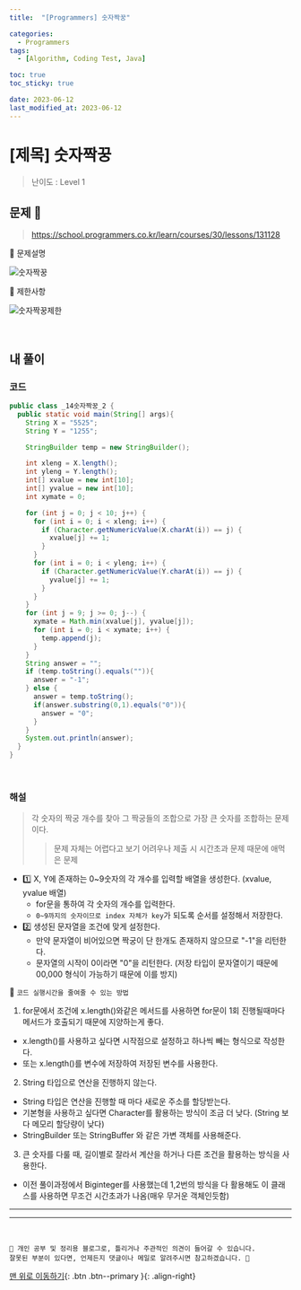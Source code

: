 ```yaml
---
title:  "[Programmers] 숫자짝꿍" 

categories:
  - Programmers
tags:
  - [Algorithm, Coding Test, Java]

toc: true
toc_sticky: true

date: 2023-06-12
last_modified_at: 2023-06-12
---
```


# [제목] 숫자짝꿍

> 난이도 : Level 1

## 문제 🎯

> <https://school.programmers.co.kr/learn/courses/30/lessons/131128>

📢 문제설명

![숫자짝꿍](https://github.com/hwet-j/hwet-j.github.io/assets/81364742/a5b92d66-bdfb-4d30-8d86-ef96a7b8f648)

📢 제한사항

![숫자짝꿍제한](https://github.com/hwet-j/hwet-j.github.io/assets/81364742/390dd045-4562-4fb6-8e97-6bd24e48b0b6)



<br>

## 내 풀이

### 코드

```java
public class _14숫자짝꿍_2 {
  public static void main(String[] args){
    String X = "5525";
    String Y = "1255";

    StringBuilder temp = new StringBuilder();

    int xleng = X.length();
    int yleng = Y.length();
    int[] xvalue = new int[10];
    int[] yvalue = new int[10];
    int xymate = 0;

    for (int j = 0; j < 10; j++) {
      for (int i = 0; i < xleng; i++) {
        if (Character.getNumericValue(X.charAt(i)) == j) {
          xvalue[j] += 1;
        }
      }
      for (int i = 0; i < yleng; i++) {
        if (Character.getNumericValue(Y.charAt(i)) == j) {
          yvalue[j] += 1;
        }
      }
    }
    for (int j = 9; j >= 0; j--) {
      xymate = Math.min(xvalue[j], yvalue[j]);
      for (int i = 0; i < xymate; i++) {
        temp.append(j);
      }
    }
    String answer = "";
    if (temp.toString().equals("")){  
      answer = "-1";
    } else {
      answer = temp.toString();
      if(answer.substring(0,1).equals("0")){  
        answer = "0";
      }
    }
    System.out.println(answer);
  }
}
```

<br>

### 해설 

> 각 숫자의 짝궁 개수를 찾아 그 짝궁들의 조합으로 가장 큰 숫자를 조합하는 문제이다. 
>> 문제 자체는 어렵다고 보기 어려우나 제출 시 시간초과 문제 때문에 애먹은 문제

- 1️⃣ X, Y에 존재하는 0~9숫자의 각 개수를 입력할 배열을 생성한다.  (xvalue, yvalue 배열)
  - for문을 통하여 각 숫자의 개수를 입력한다.  
  - `0~9까지의 숫자이므로 index 자체가 key`가 되도록 순서를 설정해서 저장한다.
- 2️⃣ 생성된 문자열을 조건에 맞게 설정한다.  
  - 만약 문자열이 비어있으면 짝궁이 단 한개도 존재하지 않으므로 "-1"을 리턴한다.
  - 문자열의 시작이 0이라면 "0"을 리턴한다. (저장 타입이 문자열이기 때문에 00,000 형식이 가능하기 때문에 이를 방지)


🔔 `코드 실행시간을 줄여줄 수 있는 방법`

1.  for문에서 조건에 x.length()와같은 메서드를 사용하면 for문이 1회 진행될때마다 메서드가 호출되기 때문에 지양하는게 좋다.
  - x.length()를 사용하고 싶다면 시작점으로 설정하고 하나씩 빼는 형식으로 작성한다.
  - 또는 x.length()를 변수에 저장하여 저장된 변수를 사용한다.
2. String 타입으로 연산을 진행하지 않는다. 
  - String 타입은 연산을 진행할 때 마다 새로운 주소를 할당받는다. 
  - 기본형을 사용하고 싶다면 Character를 활용하는 방식이 조금 더 낮다. (String 보다 메모리 할당량이 낮다)
  - StringBuilder 또는 StringBuffer 와 같은 가변 객체를 사용해준다.
3. 큰 숫자를 다룰 때, 길이별로 잘라서 계산을 하거나 다른 조건을 활용하는 방식을 사용한다.
  - 이전 풀이과정에서 Biginteger를 사용했는데 1,2번의 방식을 다 활용해도 이 클래스를 사용하면 무조건 시간초과가 나옴(매우 무거운 객체인듯함)

***


***
<br> 

    📢 개인 공부 및 정리용 블로그로, 틀리거나 주관적인 의견이 들어갈 수 있습니다.
    잘못된 부분이 있다면, 언제든지 댓글이나 메일로 알려주시면 참고하겠습니다. 🔔

[맨 위로 이동하기](#){: .btn .btn--primary }{: .align-right}

